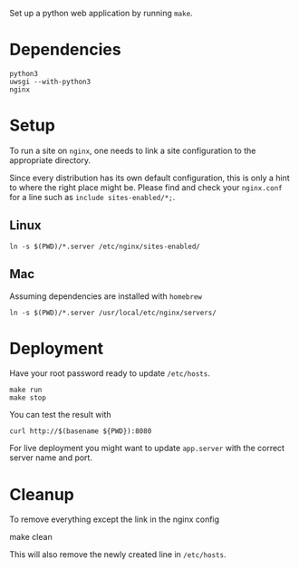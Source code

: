 Set up a python web application by running `make`.

# Dependencies

    python3
    uwsgi --with-python3
    nginx

# Setup

To run a site on `nginx`, one needs to link a site configuration to the appropriate directory.

Since every distribution has its own default configuration, this is only a hint to where the right place might be. Please find and check your `nginx.conf` for a line such as `include sites-enabled/*;`.

## Linux

    ln -s $(PWD)/*.server /etc/nginx/sites-enabled/

## Mac

Assuming dependencies are installed with `homebrew`

    ln -s $(PWD)/*.server /usr/local/etc/nginx/servers/

# Deployment

Have your root password ready to update `/etc/hosts`.

    make run
    make stop

You can test the result with

    curl http://$(basename ${PWD}):8080

For live deployment you might want to update `app.server` with the correct server name and port.

# Cleanup

To remove everything except the link in the nginx config

   make clean

This will also remove the newly created line in `/etc/hosts`.

